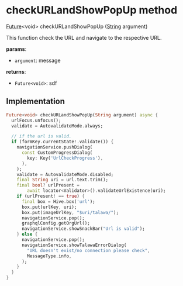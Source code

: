 


# checkURLandShowPopUp method








[Future](https://api.flutter.dev/flutter/dart-async/Future-class.html)&lt;void> checkURLandShowPopUp
([String](https://api.flutter.dev/flutter/dart-core/String-class.html) argument)





<p>This function check the URL and navigate to the respective URL.</p>
<p><strong>params</strong>:</p>
<ul>
<li><code>argument</code>: message</li>
</ul>
<p><strong>returns</strong>:</p>
<ul>
<li><code>Future&lt;void&gt;</code>: sdf</li>
</ul>



## Implementation

```dart
Future<void> checkURLandShowPopUp(String argument) async {
  urlFocus.unfocus();
  validate = AutovalidateMode.always;

  // if the url is valid.
  if (formKey.currentState!.validate()) {
    navigationService.pushDialog(
      const CustomProgressDialog(
        key: Key('UrlCheckProgress'),
      ),
    );
    validate = AutovalidateMode.disabled;
    final String uri = url.text.trim();
    final bool? urlPresent =
        await locator<Validator>().validateUrlExistence(uri);
    if (urlPresent! == true) {
      final box = Hive.box('url');
      box.put(urlKey, uri);
      box.put(imageUrlKey, "$uri/talawa/");
      navigationService.pop();
      graphqlConfig.getOrgUrl();
      navigationService.showSnackBar("Url is valid");
    } else {
      navigationService.pop();
      navigationService.showTalawaErrorDialog(
        "URL doesn't exist/no connection please check",
        MessageType.info,
      );
    }
  }
}
```







